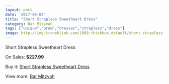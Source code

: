 ```yaml
---
layout: post
date: '2017-05-05'
title: "Short Strapless Sweetheart Dress"
category: Bar Mitzvah
tags: ["unique","prom","dresses","strapless","dress"]
image: http://img.transblink.com/1089-thickbox_default/short-strapless-sweetheart-dress.jpg
---
```

Short Strapless Sweetheart Dress

On Sales: **$227.99**
<a href="https://www.transblink.com/en/bar-mitzvah/321-short-strapless-sweetheart-dress.html"><amp-img layout="responsive" width="600" height="600" src="//img.transblink.com/1089-thickbox_default/short-strapless-sweetheart-dress.jpg" alt="Short Strapless Sweetheart Dress 0" /></a>
<a href="https://www.transblink.com/en/bar-mitzvah/321-short-strapless-sweetheart-dress.html"><amp-img layout="responsive" width="600" height="600" src="//img.transblink.com/1091-thickbox_default/short-strapless-sweetheart-dress.jpg" alt="Short Strapless Sweetheart Dress 1" /></a>
<a href="https://www.transblink.com/en/bar-mitzvah/321-short-strapless-sweetheart-dress.html"><amp-img layout="responsive" width="600" height="600" src="//img.transblink.com/1090-thickbox_default/short-strapless-sweetheart-dress.jpg" alt="Short Strapless Sweetheart Dress 2" /></a>

Buy it: [Short Strapless Sweetheart Dress](https://www.transblink.com/en/bar-mitzvah/321-short-strapless-sweetheart-dress.html "Short Strapless Sweetheart Dress")

View more: [Bar Mitzvah](https://www.transblink.com/en/2-bar-mitzvah "Bar Mitzvah")